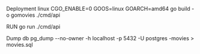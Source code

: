 Deployment linux
CGO_ENABLE=0 GOOS=linux GOARCH=amd64 go build -o gomovies ./cmd/api  


RUN
go run ./cmd/api 

Dump db
pg_dump --no-owner -h localhost -p 5432 -U postgres -movies > movies.sql  